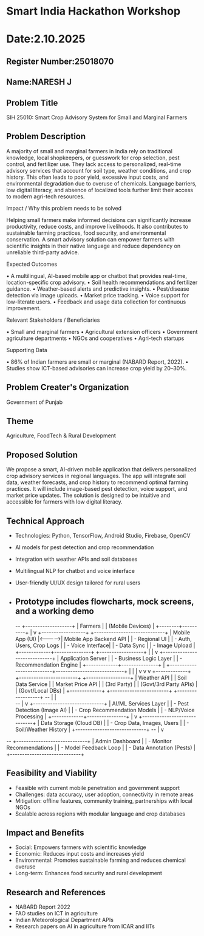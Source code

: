 # Smart India Hackathon Workshop
# Date:2.10.2025
## Register Number:25018070
## Name:NARESH J
## Problem Title
SIH 25010: Smart Crop Advisory System for Small and Marginal Farmers
## Problem Description
A majority of small and marginal farmers in India rely on traditional knowledge, local shopkeepers, or guesswork for crop selection, pest control, and fertilizer use. They lack access to personalized, real-time advisory services that account for soil type, weather conditions, and crop history. This often leads to poor yield, excessive input costs, and environmental degradation due to overuse of chemicals. Language barriers, low digital literacy, and absence of localized tools further limit their access to modern agri-tech resources.

Impact / Why this problem needs to be solved

Helping small farmers make informed decisions can significantly increase productivity, reduce costs, and improve livelihoods. It also contributes to sustainable farming practices, food security, and environmental conservation. A smart advisory solution can empower farmers with scientific insights in their native language and reduce dependency on unreliable third-party advice.

Expected Outcomes

• A multilingual, AI-based mobile app or chatbot that provides real-time, location-specific crop advisory.
• Soil health recommendations and fertilizer guidance.
• Weather-based alerts and predictive insights.
• Pest/disease detection via image uploads.
• Market price tracking.
• Voice support for low-literate users.
• Feedback and usage data collection for continuous improvement.

Relevant Stakeholders / Beneficiaries

• Small and marginal farmers
• Agricultural extension officers
• Government agriculture departments
• NGOs and cooperatives
• Agri-tech startups

Supporting Data

• 86% of Indian farmers are small or marginal (NABARD Report, 2022).
• Studies show ICT-based advisories can increase crop yield by 20–30%.

## Problem Creater's Organization
Government of Punjab

## Theme
Agriculture, FoodTech & Rural Development

## Proposed Solution
We propose a smart, AI-driven mobile application that delivers personalized crop advisory services in regional languages. The app will integrate soil data, weather forecasts, and crop history to recommend optimal farming practices. It will include image-based pest detection, voice support, and market price updates. The solution is designed to be intuitive and accessible for farmers with low digital literacy.

## Technical Approach
- Technologies: Python, TensorFlow, Android Studio, Firebase, OpenCV
- AI models for pest detection and crop recommendation
- Integration with weather APIs and soil databases
- Multilingual NLP for chatbot and voice interface
- User-friendly UI/UX design tailored for rural users
- Prototype includes flowcharts, mock screens, and a working demo
  --

   --                               +-------------------+
                                    |     Farmers       |
                                    | (Mobile Devices)  |
                                    +--------+----------+
                                             |
                                             v
+------------------+       +-----------------------------+
| Mobile App (UI)  |<----->|  Mobile App Backend API     |
| - Regional UI    |       |  - Auth, Users, Crop Logs   |
| - Voice Interface|       |  - Data Sync                |
| - Image Upload   |       +-------------+---------------+
+------------------+                     |
                                         |
                                         v
                    +-----------------------------+
                    |       Application Server     |
                    |  - Business Logic Layer      |
                    |  - Recommendation Engine     |
                    +-------------+---------------+
                                  |
       +--------------------------+----------------------------+
       |                           |                            |
       v                           v                            v
+-------------+        +------------------------+      +------------------+
| Weather API |        |  Soil Data Service     |      | Market Price API |
| (3rd Party) |        | (Govt/3rd Party APIs)  |      | (Govt/Local DBs) |
+-------------+        +------------------------+      +------------------+
--                                |
                                  |    
--                                |
                                  v
                    +-----------------------------+
                    |     AI/ML Services Layer     |
                    | - Pest Detection (Image AI)  |
                    | - Crop Recommendation Models |
                    | - NLP/Voice Processing       |
                    +-------------+----------------+
                                  |
                                  v
                    +-----------------------------+
                    |   Data Storage (Cloud DB)    |
                    | - Crop Data, Images, Users   |
                    | - Soil/Weather History       |
                    +-----------------------------+
--                                |
                                  v
                                   
--                   +-----------------------------+
                    |      Admin Dashboard         |
                    | - Monitor Recommendations    |
                    | - Model Feedback Loop        |
                    | - Data Annotation (Pests)    |
                    +-----------------------------+

  
 ## Feasibility and Viability
- Feasible with current mobile penetration and government support
- Challenges: data accuracy, user adoption, connectivity in remote areas
- Mitigation: offline features, community training, partnerships with local NGOs
- Scalable across regions with modular language and crop databases
## Impact and Benefits
- Social: Empowers farmers with scientific knowledge
- Economic: Reduces input costs and increases yield
- Environmental: Promotes sustainable farming and reduces chemical overuse
- Long-term: Enhances food security and rural development
## Research and References
- NABARD Report 2022
- FAO studies on ICT in agriculture
- Indian Meteorological Department APIs
- Research papers on AI in agriculture from ICAR and IITs
